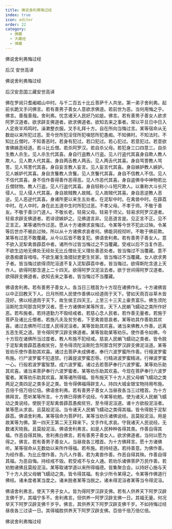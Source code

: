 ```yaml
---
title: 佛说舍利弗悔过经
index: true
icon: editor
order: 22
category:
  - 佛藏
  - 大藏经
  - 律藏
---
```


  佛说舍利弗悔过经  

后汉 安世高译  

佛说舍利弗悔过经  

后汉安息国三藏安世高译  

佛在罗阅只耆阇崛山中时。与千二百五十比丘菩萨千人共坐。第一弟子舍利弗。起前长跪叉手问佛言。若有善男子善女人意欲求佛道。若前世为恶。当何用悔之乎。佛言。善哉善哉。舍利弗。忧念诸天人民好乃如是。佛言。若有善男子善女人欲求阿罗汉道者。欲求辟支佛道者。欲求佛道者。欲知去来之事者。常以平旦日中日入人定夜半鸡鸣时。澡漱整衣服。叉手礼拜十方。自在所向当悔过言。某等宿命从无数劫以来所犯过恶。至今世所犯淫侄所犯嗔怒所犯愚痴。不知佛时。不知法时。不知比丘僧时。不知善恶时。若身有犯过。若口犯过。若心犯过。若意犯过。若意欲害佛嫉恶经道。若斗比丘僧。若杀阿罗汉。若自杀父母。若犯身三口四意三。自杀生教人杀生。见人杀生代其喜。身自行盗教人行盗。见人行盗代其喜身自欺人教人欺人。见人欺人代其喜。身自两舌教人两舌。见人两舌代其喜。身自骂詈教人骂詈。见人骂詈代其喜。身自妄言教人妄言。见人妄言代其喜。身自嫉妒教人嫉妒。见人嫉妒代其喜。身自贪餮教人贪餮。见人贪餮代其喜。身自不信教人不信。见人不信代其喜。身不信作善得善作恶得恶。见人作恶代其喜。身自盗佛寺中神物若比丘僧财物。教人行盗。见人行盗代其喜。身自轻称小斗短尺欺人。以重称大斗长尺侵人。见人侵人代其喜。身自故贼教人故贼。见人故贼代其喜。身自恶逆教人恶逆。见人恶逆代其喜。身诸所更以来生五处者。在泥犁中时。在禽兽中时。在薜荔中时。在人中时。身在此五道中生时所犯过恶。不孝父母。不孝于师。不敬于善友。不敬于善沙门道人。不敬长老。轻易父母。轻易于师父。轻易求阿罗汉道者。轻易求辟支佛道者。若诽谤嫉妒之。见佛道言非。见恶道言是。见正言不正。见不正言正。某等诸所作过恶。愿从十方诸佛求哀悔过。令某等今世不犯此过殃。令某等后世亦不被此过殃。所以从十方诸佛求哀者何。佛能洞视彻听。不敢于佛前欺。某等有过恶不敢覆藏。从今以后皆不敢复犯。佛语舍利弗。若有善男子善女人。意不欲入泥犁禽兽薜荔中者。诸所作过皆当悔过之不当覆藏。受戒以后不当复作恶。不欲生边地无佛处无经处无比丘僧处无义理处善恶处者。皆当悔过不当覆藏。意不欲愚痴聋盲喑哑。不欲生屠生渔猎狱吏更生贫家。皆当悔过不当覆藏。女人欲求男子者。皆当悔过欲得须陀洹道不复入泥犁薜荔中者。皆当悔过。欲得斯陀含道上天作人。欲得阿那含道上二十四天。欲得阿罗汉泥洹去者。欲于世间得阿罗汉道者。欲得辟支佛道者。欲知去来之事者。皆当悔过不当覆藏。  

佛语舍利弗。若有善男子善女人。各当日三稽首为十方现在诸佛作礼。十方诸佛皆以中正回教天下人。日月所照人民使作善佛以经道雨于天下。譬如天雨百谷草木皆茂好。佛以经道雨于天下。故生侯王四天王。上至三十三天上豪贵富乐。佛生须陀洹斯陀含阿那含阿罗汉者。愿十方诸佛听某等所言。天下人民蜎飞蠕动之类所作好恶。若布施者。若持道勤力不毁经戒者。若慈心念人民者。若作善无量者。若施于菩萨及诸比丘僧者。若施凡夫及贫穷者。下至禽兽慈哀者。某等劝其作善助其欢喜。诸过去佛所可过度人民得泥洹者。某等皆助其欢喜。诸当来佛教人作善。远离五恶生死之道。至令得阿罗汉辟支佛道者。某等皆助某等劝乐。使作善令如佛。今十方现在诸佛所当过度者。教人布施不犯经戒。慈哀人民蜎飞蠕动之类者。皆令脱于泥犁禽兽薜荔愚痴贫穷。至令得须陀洹斯陀含阿那含阿罗汉辟支佛泥洹道。某等皆劝乐使作善助其欢喜。诸过去菩萨未成佛者。奉行六波罗蜜所作善。行檀波罗蜜布施。行尸波罗蜜不犯道禁。行羼提波罗蜜忍辱。行精进波罗蜜精进。行禅波罗蜜一心。行般若波罗蜜智慧。成六波罗蜜。诸过去若菩萨奉行六波罗蜜。某等劝乐助其欢喜。诸当来菩萨奉行六波罗蜜者。某等劝乐助其欢喜。今现在菩萨奉行六波罗蜜者。某等劝乐助其欢喜。某等诸所得福。皆布施天下十方人民父母蜎飞蠕动之类两足之类四足之类多足之类。皆令得佛福得辟支人。持四大城金银宝物持用布施。百倍千倍万倍亿倍。佛语舍利弗。若有善男子善女人当昼夜各当三过稽首。为十方佛拜言。愿听某等所言。十方佛已得佛不说经。今某等劝勉。使为诸天人民蜎飞蠕动之类说经。使脱于泥犁禽兽薜荔愚痴贫穷。至令得泥洹道。诸十方欲般泥洹者。某等愿从求哀。且莫般泥洹。当令诸天人民蜎飞蠕动之类得其福。皆令得脱于泥犁薜荔。佛语舍利弗。某等宿命为菩萨时。某等当劝乐诸佛说经。且莫般泥洹。用是故某等为佛。第一四天王第二天王释来下。叉手作礼求哀。守我诸天人民说经。无数诸天晓我。且莫般泥洹。佛语舍利弗言。如是人民种种各得其类。作善自得其福。作恶自得其殃。舍利弗白佛言。若有善男子善女人。欲求佛道者。当何以愿为得之。佛言。若有善男子善女人。当昼夜各三稽首。为十方佛拜言。愿十方诸佛听。某等宿命从无数劫以来所作得福。若布施。若持经道。若持善意。为佛作善。为经作善。为比丘僧作善。为凡人作善。若为禽兽作善。作恶自得其殃。作善自得其福。为恶自悔。持经戒不毁。若受戒不与女人通。若劝乐诸佛菩萨万民作善。若劝勉诸佛且莫般泥洹。某等取诸学道以来所得福德。皆集聚合会。以持好心施与天下十方人民父母蜎飞蠕动之类。皆令得其福。有余少所令某得之。令某等作佛道行佛经。诸未度者某当度之。诸未脱者某等当脱之。诸未得泥洹者某等当令得泥洹。  

佛语舍利弗言。使天下男子女人。皆为得阿罗汉辟支佛。若有人供养天下阿罗汉辟支佛千岁。其福宁多不。舍利弗言。但供养一阿罗汉辟支佛一日。其福无量。何况举天下阿罗汉辟支佛千岁乎。佛言。其供养天下阿罗汉辟支佛千岁。不如持悔过经昼夜各三过读一日。其得福胜供养天下阿罗汉辟支佛。百倍千倍万倍亿倍。  

佛说舍利弗悔过经  
